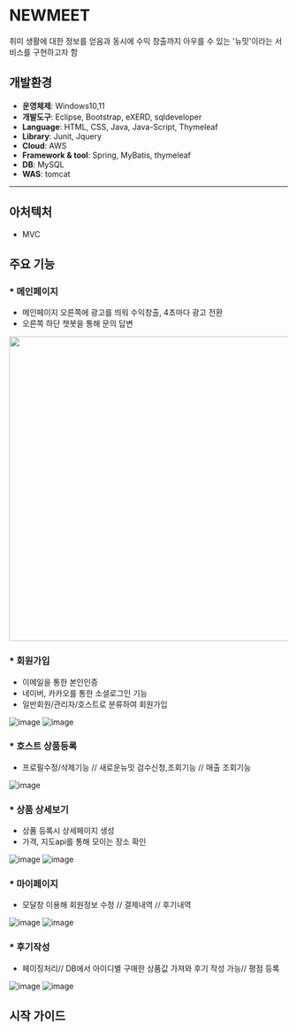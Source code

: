 
# NEWMEET 
취미 생활에 대한 정보를 얻음과 동시에 수익 창출까지 아우를 수 있는 '뉴밋'이라는 서비스를 구현하고자 함

## 개발환경

- **운영체제**: Windows10,11
- **개발도구**: Eclipse, Bootstrap, eXERD, sqldeveloper
- **Language**: HTML, CSS, Java, Java-Script, Thymeleaf
- **Library**: Junit, Jquery
- **Cloud**: AWS
- **Framework & tool**: Spring, MyBatis, thymeleaf
- **DB**: MySQL
- **WAS**: tomcat
---

## 아처텍처
- MVC

## 주요 기능
### * 메인페이지  
- 메인페이지 오른쪽에 광고를 띄워 수익창출, 4초마다 광고 전환
- 오른쪽 하단 챗봇을 통해 문의 답변 
 <img src="https://user-images.githubusercontent.com/106422700/226176912-acdb0820-e55d-422b-9e56-7a1b5d34f967.png" width="1000px" height="550px"/> 
 
 ### * 회원가입
 - 이메일을 통한 본인인증
 - 네이버, 카카오를 통한 소셜로그인 기능
 - 일반회원/관리자/호스트로 분류하여 회원가입
 
![image](https://user-images.githubusercontent.com/106422700/226180843-f63f6ae0-1417-496d-8548-8f418c33f88a.png)
![image](https://user-images.githubusercontent.com/106422700/226180786-61d16d22-03ed-4eb7-8637-81f359a44e52.png) 

### * 호스트 상품등록
 
 - 프로필수정/삭제기능 // 새로운뉴밋 검수신청,조회기능 // 매출 조회기능

![image](https://user-images.githubusercontent.com/106422700/226181232-0b0f902b-9b1e-420a-b59d-d2420275ff56.png)

### * 상품 상세보기
 
 - 상품 등록시 상세페이지 생성
 - 가격, 지도api를 통해 모이는 장소 확인
 
![image](https://user-images.githubusercontent.com/106422700/226181609-3c83747d-f734-439c-ab36-d2201128d64c.png)
![image](https://user-images.githubusercontent.com/106422700/226181623-6da40cbf-d663-4b65-9165-e56d8bf1cb79.png)

### * 마이페이지
 - 모달창 이용해 회원정보 수정 // 결제내역 // 후기내역 
 
![image](https://user-images.githubusercontent.com/106422700/226182486-16439664-8be4-479b-baa7-e608bd361991.png)
![image](https://user-images.githubusercontent.com/106422700/226182544-1e1a0630-f52b-4c05-8175-98f224e31b15.png)


### * 후기작성
- 페이징처리// DB에서 아이디별 구매한 상품값 가져와 후기 작성 가능// 평점 등록

![image](https://user-images.githubusercontent.com/106422700/226182006-f4ec0da8-2b4d-4372-9f7b-f0abfaf2bde6.png)
![image](https://user-images.githubusercontent.com/106422700/226182337-0207f6a1-bec2-4b60-bec6-7055afa8533c.png)

## 시작 가이드



 

